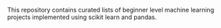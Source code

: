 
This repository contains curated lists of beginner level machine learning projects implemented using scikit learn and pandas. 

			 		
			 
